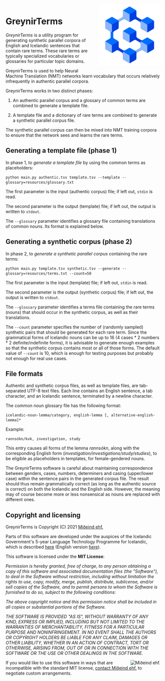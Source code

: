 
<img src="static/greynir-logo-large.png" alt="Greynir" width="200" height="200" align="right" style="margin-left:20px; margin-bottom: 20px;">

# GreynirTerms

*GreynirTerms* is a utility program for generating synthetic parallel corpora
of English and Icelandic sentences that contain rare terms. These rare terms
are typically specialized vocabularies or glossaries for particular topic domains.

GreynirTerms is used to help Neural Machine Translation (NMT) networks
learn vocabulary that occurs relatively infrequently in authentic parallel corpora.

GreynirTerms works in two distinct phases:

1) An authentic parallel corpus and a glossary of common terms are combined
   to generate a template file.

2) A template file and a dictionary of rare terms are combined to generate
   a synthetic parallel corpus file.

The synthetic parallel corpus can then be mixed into NMT training corpora to
ensure that the network sees and learns the rare terms.

## Generating a template file (phase 1)

In phase 1, to *generate a template file* by using the common terms as
placeholders:

```
python main.py authentic.tsv template.tsv --template --glossary=resources/glossary.txt
```

The first parameter is the input (authentic corpus) file; if left out, `stdin` is read.

The second parameter is the output (template) file; if left out, the output is written to `stdout`.

The `--glossary` parameter identifies a glossary file containing translations
of common nouns. Its format is explained below.

## Generating a synthetic corpus (phase 2)

In phase 2, to *generate a synthetic parallel corpus* containing the rare terms:

```
python main.py template.tsv synthetic.tsv --generate --glossary=resources/terms.txt --count=50
```

The first parameter is the input (template) file; if left out, `stdin` is read.

The second parameter is the output (synthetic corpus) file; if left out, the output is written to `stdout`.

The `--glossary` parameter identifies a terms file containing the rare terms
(nouns) that should occur in the synthetic corpus, as well as their translations.

The `--count` parameter specifies the number of (randomly sampled) synthetic pairs
that should be generated for each rare term. Since the grammatical forms of
Icelandic nouns can be
up to 16 (4 cases * 2 numbers * 2 definite/indefinite forms), it is advisable to
generate enough examples so that the synthetic corpus contains most or all of
those forms. The default value of `--count` is 10, which is enough for testing
purposes but probably not enough for real use cases.

## File formats

Authentic and synthetic corpus files, as well as template files, are tab-separated UTF-8
text files. Each line contains an English sentence, a tab character, and an Icelandic
sentence, terminated by a newline character.

The common noun glossary file has the following format:

```
icelandic-noun-lemma/category, english-lemma [, alternative-english-lemma]*
```

Example:

```
rannsókn/kvk, investigation, study
```

This entry causes all forms of the lemma _rannsókn_, along with the corresponding
English form (_investigation/investigations/study/studies_), to be eligible as
placeholders in templates, for female-gendered nouns.

The GreynirTerms software is careful about maintaining correspondence between
genders, cases, numbers, determiners and casing (upper/lower case) within the
sentence pairs in the generated corpus file. The result should thus remain
grammatically correct (as long as the authentic source is correct) on both
the Icelandic and the English side. However, the meaning may of course become
more or less nonsensical as nouns are replaced with different ones.

## Copyright and licensing

GreynirTerms is Copyright (C) 2021 [Miðeind ehf.](https://mideind.is)

Parts of this software are developed under the auspices of the
Icelandic Government's 5-year Language Technology Programme for Icelandic,
which is described
[here](https://www.stjornarradid.is/lisalib/getfile.aspx?itemid=56f6368e-54f0-11e7-941a-005056bc530c>)
(English version [here](<https://clarin.is/media/uploads/mlt-en.pdf>)).

This software is licensed under the **MIT License**:

   *Permission is hereby granted, free of charge, to any person
   obtaining a copy of this software and associated documentation
   files (the "Software"), to deal in the Software without restriction,
   including without limitation the rights to use, copy, modify, merge,
   publish, distribute, sublicense, and/or sell copies of the Software,
   and to permit persons to whom the Software is furnished to do so,
   subject to the following conditions:*

   *The above copyright notice and this permission notice shall be
   included in all copies or substantial portions of the Software.*

   *THE SOFTWARE IS PROVIDED "AS IS", WITHOUT WARRANTY OF ANY KIND,
   EXPRESS OR IMPLIED, INCLUDING BUT NOT LIMITED TO THE WARRANTIES OF
   MERCHANTABILITY, FITNESS FOR A PARTICULAR PURPOSE AND NONINFRINGEMENT.
   IN NO EVENT SHALL THE AUTHORS OR COPYRIGHT HOLDERS BE LIABLE FOR ANY
   CLAIM, DAMAGES OR OTHER LIABILITY, WHETHER IN AN ACTION OF CONTRACT,
   TORT OR OTHERWISE, ARISING FROM, OUT OF OR IN CONNECTION WITH THE
   SOFTWARE OR THE USE OR OTHER DEALINGS IN THE SOFTWARE.*

<img src="https://github.com/mideind/GreynirPackage/blob/master/doc/_static/MideindLogoVert100.png?raw=true" align="right" style="margin-left:20px;" alt="Miðeind ehf.">

If you would like to use this software in ways that are incompatible
with the standard MIT license, [contact Miðeind ehf.](mailto:mideind@mideind.is)
to negotiate custom arrangements.
